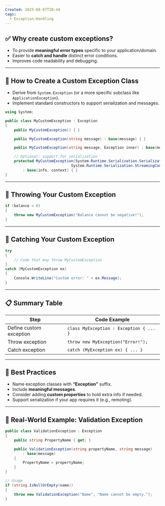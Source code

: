 ```yaml
---
Created: 2025-08-07T20:44
tags:
  - Exception-Handling
---
```

## ✅ Why create custom exceptions?

- To provide **meaningful error types** specific to your application/domain.
- Easier to **catch and handle** distinct error conditions.
- Improves code readability and debugging.

---

## 🧠 How to Create a Custom Exception Class

- Derive from `System.Exception` (or a more specific subclass like `ApplicationException`).
- Implement standard constructors to support serialization and messages.

```C#
using System;

public class MyCustomException : Exception
{
    public MyCustomException() { }

    public MyCustomException(string message) : base(message) { }

    public MyCustomException(string message, Exception inner) : base(message, inner) { }

    // Optional: support for serialization
    protected MyCustomException(System.Runtime.Serialization.SerializationInfo info,
                              System.Runtime.Serialization.StreamingContext context)
        : base(info, context) { }
}
```

---

## 🧪 Throwing Your Custom Exception

```C#
if (balance < 0)
{
    throw new MyCustomException("Balance cannot be negative!");
}
```

---

## 🔄 Catching Your Custom Exception

```C#
try
{
    // Code that may throw MyCustomException
}
catch (MyCustomException ex)
{
    Console.WriteLine("Custom error: " + ex.Message);
}
```

---

## 📋 Summary Table

|Step|Code Example|
|---|---|
|Define custom exception|`class MyException : Exception { ... }`|
|Throw exception|`throw new MyException("Error!");`|
|Catch exception|`catch (MyException ex) { ... }`|

---

## 🧠 Best Practices

- Name exception classes with **“Exception”** suffix.
- Include **meaningful messages**.
- Consider adding **custom properties** to hold extra info if needed.
- Support serialization if your app requires it (e.g., remoting).

---

## 🧰 Real-World Example: Validation Exception

```C#
public class ValidationException : Exception
{
    public string PropertyName { get; }

    public ValidationException(string propertyName, string message)
        : base(message)
    {
        PropertyName = propertyName;
    }
}

// Usage
if (string.IsNullOrEmpty(name))
{
    throw new ValidationException("Name", "Name cannot be empty.");
}
```